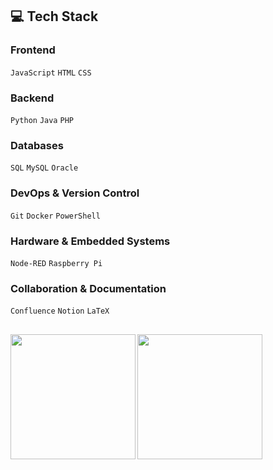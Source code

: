 ## 💻 Tech Stack 

### Frontend
`JavaScript` `HTML` `CSS`

### Backend 
`Python` `Java` `PHP`

### Databases
`SQL` `MySQL` `Oracle`

### DevOps & Version Control
`Git` `Docker` `PowerShell`

### Hardware & Embedded Systems
`Node-RED` `Raspberry Pi`

### Collaboration & Documentation
`Confluence` `Notion` `LaTeX`

##
<img align="left" src="https://github-stats-phi-rouge.vercel.app/api?username=alina-letzien&show_icons=true&theme=transparent&hide_border=true&rank_icon=github" height="200" />
<img align="left" src="https://github-stats-phi-rouge.vercel.app/api/top-langs/?username=alina-letzien&layout=compact&card_width=400&theme=transparent&hide_border=true" height="200" />
